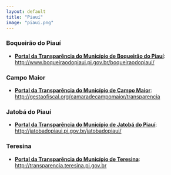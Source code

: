 ```yaml
---
layout: default
title: "Piauí"
image: "piaui.png"
---
```


### Boqueirão do Piauí

- **[Portal da Transparência do Município de Boqueirão do Piauí](http://www.boqueiraodopiaui.pi.gov.br/boqueiraodopiaui/)**: http://www.boqueiraodopiaui.pi.gov.br/boqueiraodopiaui/

### Campo Maior

- **[Portal da Transparência do Município de Campo Maior](http://gestaofiscal.org/camaradecampomaior/transparencia)**: http://gestaofiscal.org/camaradecampomaior/transparencia

### Jatobá do Piauí

- **[Portal da Transparência do Município de Jatobá do Piauí](http://jatobadopiaui.pi.gov.br/jatobadopiaui/)**: http://jatobadopiaui.pi.gov.br/jatobadopiaui/

### Teresina

- **[Portal da Transparência do Município de Teresina](http://transparencia.teresina.pi.gov.br)**: http://transparencia.teresina.pi.gov.br
